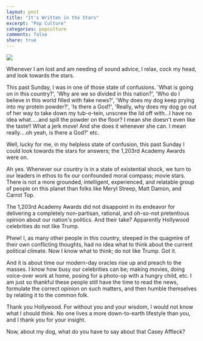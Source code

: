 ```yaml
---
layout: post
title: "It's Written in the Stars"
excerpt: "Pop Culture"
categories: popculture
comments: false
share: true
---
```


![](http://www.christiankonline.com/wp-content/uploads/2011/12/celebrity.png)









Whenever I am lost and am needing of sound advice, I relax, cock my head, and look towards the stars.


This past Sunday, I was in one of those state of confusions. 'What is going on in this country?', 'Why are we so divided in this nation?', 'Who do I believe in this world filled with fake news?', 'Why does my dog keep prying into my protein powder?', 'Is there a God?', 'Really, why does my dog go out of her way to take down my tub-o-tein, unscrew the lid off with...I have no idea what.....and spill the powder on the floor? I mean she doesn't even like the taste!! What a jerk move! And she does it whenever she can. I mean really....oh yeah, is there a God?' etc.


Well, lucky for me, in my helpless state of confusion,  this past Sunday I could look towards the stars for answers; the 1,203rd Academy Awards were on. 


Ah yes. Whenever our country is in a state of existential shock, we turn to our leaders in ethos to fix our confounded moral compass; movie stars. There is not a more grounded, intelligent, experienced, and relatable group of people on this planet than folks like Meryl Streep, Matt Damon, and Carrot Top.


The 1,203rd Academy Awards did not disappoint in its endeavor for delivering a completely non-partisan, rational, and oh-so-not pretentious opinion about our nation's politics. And their take? Apparently Hollywood celebrities do not like Trump.


Phew! I, as many other people in this country, steeped in the quagmire of their own conflicting thoughts, had no idea what to think about the current political climate. Now I know what to think; do not like Trump. Got it.



And it is about time our modern-day oracles rise up and preach to the masses. I know how busy our celebrities can be; making movies, doing voice-over work at home, posing for a photo-op with a hungry child, etc. I am just so thankful these people still have the time to read the news, formulate the correct opinion on such matters, and then humble themselves by relating it to the common folk.


Thank you Hollywood. For without you and your wisdom, I would not know what I should think. No one lives a more down-to-earth lifestyle than you, and I thank you for your insight.


Now, about my dog, what do you have to say about that Casey Affleck?








